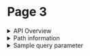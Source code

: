 # Page 3

<details>

<summary>API Overview</summary>

API Overview information:

* _1.0 \[Version]_: 3
* _\[Name]_: Travelpayouts API
* _Description …_: Returns the cheapest tickets for specific dates. This sample Swagger file covers the `current` endpoint only from the Travelpayouts API. All parameters are optional, but you must select at least `destination` or `origin` parameter. By default this endpoint retrieves **chepeast ticket**.

**Servers +**

* __[_https://api.travelpayouts.com/aviasales/v3/prices\_for\_dates_](https://api.travelpayouts.com/aviasales/v3/prices\_for\_dates)__
* _Name (optional)_: Production

**Security schemes +**

* _left drop-down menu_: apiKey
* _key_: 3c63416a24d3b969da6df9271faa9d6e
* _name_: token
* _right drop-down menu_: query

**Global security +**

* Select **key**

**Contact**

* _Contact Name_: Support
* _Contact Url_: [https://support.travelpayouts.com/](https://support.travelpayouts.com/)
* _Contact Email_: someone@gmail.com
* _Terms of Service URL_: [https://support.travelpayouts.com/hc/en-us/articles/360004162111-Terms-of-the-Travelpayouts-Travel-Affiliate-Network](https://support.travelpayouts.com/hc/en-us/articles/360004162111-Terms-of-the-Travelpayouts-Travel-Affiliate-Network)

**License**

* _License (MIT, Apache 2.0, etc)_: Attribution-ShareAlike 4.0 International (CC BY-SA 4.0)
* _License URL_: https://creativecommons.org/licenses/by-sa/4.0/

</details>

<details>

<summary>Path information</summary>

Paths:

* _/_prices\_for\_dates
* _\[Operation]_: GET
* _Operation ID_: get-prices\_for\_dates
* _Description_: Access current weather data for any location on Earth including over 200,000 cities! Current weather is frequently updated based on global models and data from more than 40,000 weather stations.

</details>

<details>

<summary>Sample query parameter</summary>



* **currency** — the currency of prices. The default value is RUB

<!---->

* **origin** — An IATA code of a city or an airport of the origin

<!---->

* **destination** — An IATA code of a city or an airport of the destination (if you don't specify origin parameter, you must set destination)

<!---->

* **departure\_at** — the departure date (`YYYY-MM` or `YYYY-MM-DD`)

<!---->

* **return\_at** — the return date. For one-way tickets do not specify it

<!---->

* **direct** — non-stop tickets, `true` or `false`. By default:  `false`

<!---->

* **market** — sets the market of the data source (by default, ru)

<!---->

* **limit** — the total number of records on a page. The default value — 30. The maximum value — 1000

<!---->

* **page** — a page number, is used to skip some massive of results. For example, if we want to get the entries from 100 to 150, we need to set `page=3`, and `limit=50`

<!---->

* **sorting** — the assorting of prices:
  * **price** — by the price (the default value). For the directions, only city — city assorting by the price is possible
  * **route** — by the popularity of a route.

<!---->

* **unique** — returning only unique routes, if only `origin` is specified, `true` or `false`. By default: `false`

<!---->

* **token** — your API token.

</details>

